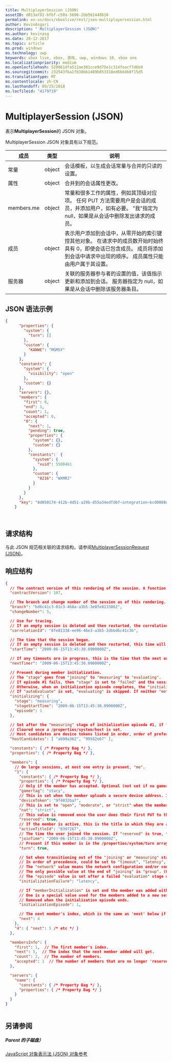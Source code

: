 ```yaml
---
title: MultiplayerSession (JSON)
assetID: d013af81-bfbf-c50a-5696-2bb561448616
permalink: en-us/docs/xboxlive/rest/json-multiplayersession.html
author: KevinAsgari
description: " MultiplayerSession (JSON)"
ms.author: kevinasg
ms.date: 20-12-2017
ms.topic: article
ms.prod: windows
ms.technology: uwp
keywords: xbox live, xbox, 游戏, uwp, windows 10, xbox one
ms.localizationpriority: medium
ms.openlocfilehash: 520861dfa512ae301cce9d75e1c314feacf7d6b9
ms.sourcegitcommit: 232543fba1fb30bb1489b053310ed6bd4b8f15d5
ms.translationtype: MT
ms.contentlocale: zh-CN
ms.lasthandoff: 09/25/2018
ms.locfileid: "4179719"
---
```

# <a name="multiplayersession-json"></a>MultiplayerSession (JSON)
表示**MultiplayerSession**的 JSON 对象。 
<a id="ID4EQ"></a>

  
 
MultiplayerSession JSON 对象具有以下规范。
 
| 成员| 类型| 说明| 
| --- | --- | --- | 
| 常量| object| 会话模板，以生成会话常量与合并的只读的设置。 | 
| 属性 | object | 合并到的会话属性更改。| 
| members.me | object| 常量和很多工作的属性，例如其顶级对应项。 任何 PUT 方法需要用户是会话的成员，并添加用户，如有必要。 "我"指定为 null，如果是从会话中删除发出请求的成员。 | 
| 成员 | object| 表示用户添加到会话中，从零开始的索引键控其他对象。 在请求中的成员数开始时始终具有 0，即使会话已包含成员。 成员将添加到会话中请求中出现的顺序。 成员属性只能由用户属于其设置。 | 
| 服务器 | object| 关联的服务器参与者的设置的值，该值指示更新和添加到会话。 服务器指定为 null，如果是从会话中删除该服务器条目。 | 
  
<a id="ID4EZ"></a>

 
## <a name="sample-json-syntax"></a>JSON 语法示例
 

```json
{
      "properties": {
        "system": {
          "turn": []
        },
        "custom": {
          "KANWE": "MGMSY"
        }
      },
      "constants": {
        "system": {
          "visibility": "open"
        },
        "custom": {}
      },
      "servers": {},
      "members": {
        "first": 0,
        "end": 1,
        "count": 1,
        "accepted": 0,
        "0": {
          "next": 1,
          "pending": true,
          "properties": {
            "system": {},
            "custom": {}
          },
          "constants":  {
            "system": {
              "xuid": 5500461
            },
            "custom": {
              "8216": "WXMRJ"
            }
          }
        }
      },
      "key": "8d050174-412b-4d51-a29b-d55a34edfdb7~integration~bcd0088d76a94c60be4b75f139243a1f"
    }
  
    
```

  
<a id="ID4EHB"></a>

 
## <a name="request-structure"></a>请求结构
与此 JSON 规范相关联的请求结构，请参阅[MultiplayerSessionRequest (JSON)](json-multiplayersessionrequest.md)。  
<a id="ID4EPB"></a>

 
## <a name="response-structure"></a>响应结构
 

```json
{
  // The contract version of this rendering of the session. A function of the contract version of the request and constants/system/version.
  "contractVersion": 107,

  // The branch and change number of the session as of this rendering.
  "branch": "bd6c41c3-01c3-468a-a3b5-3e0fe8133862",
  "changeNumber": 5,

  // Use for tracing.
  // If an empty session is deleted and then restarted, the correlation ID will remain the same.
  "correlationId": "0fe81338-ee96-46e3-a3b5-2dbbd6c41c3b",

  // The time that the session began.
  // If an empty session is deleted and then restarted, this time will be the time of the restart.
  "startTime": "2009-06-15T13:45:30.0900000Z",

  // If any timeouts are in progress, this is the time that the next one will fire.
  "nextTimer": "2009-06-15T13:45:30.0900000Z",

  // Present during member initialization.
  // The "stage" goes from "joining" to "measuring" to "evaluating".
  // If episode #1 fails, then "stage" is set to "failed" and the session cannot be initialized.
  // Otherwise, when an initialization episode completes, the "initializing" object is removed.
  // If "autoEvaluate" is set, "evaluating" is skipped. If neither "metrics" nor "measurementServerAddresses" is set, "measuring" is skipped.
  "initializing": {
    "stage": "measuring",
    "stageStartTime": "2009-06-15T13:45:30.0900000Z",
    "episode": 1
  },

  // Set after the "measuring" stage of initialization episode #1, if "peerToHostRequirements" is set and no /properties/system/host is set.
  // Cleared once a /properties/system/host is set.
  // Host candidates are device tokens listed in order, order of preference.
  "hostCandidates": [ "ab90a362", "99582e67" ],

  "constants": { /* Property Bag */ },
  "properties": { /* Property Bag */ },

  "members": {
    // On large sessions, at most one entry is present, "me".
    "1": {
      "constants": { /* Property Bag */ },
      "properties": { /* Property Bag */ },
      // Only if the member has accepted. Optional (not set if no gamertag claim was found).
      "gamertag": "stacy",
      // This is set when the member uploads a secure device address. It's a case-insensitive string that can be used for equality comparisons.
      "deviceToken": "9f4032ba7",
      // This is set to "open", "moderate", or "strict" when the member uploads a V1.x secure device address.
      "nat": "strict",
      // This value is removed once the user does their first PUT to the session.
      "reserved": true,
      // If the member is active, this is the title in which they are active, in decimal.
      "activeTitleId": "8397267",
      // The time the user joined the session. If "reserved" is true, the time the reservation was made.
      "joinTime": "2009-06-15T13:45:30.0900000Z",
      // Present if this member is in the /properties/system/turn array, otherwise not.
      "turn": true,

      // Set when transitioning out of the "joining" or "measuring" stage if this member doesn't pass.
      // In order of precedence, could be set to "timeout", "latency", "bandwidthdown", "bandwidthup", "network", "group", or "episode".
      // The "network" value means the network configuration and/or conditions (such as conflicting NAT) prevented the QoS metrics from being measured.
      // The only possible value at the end of "joining" is "group". (On timeout from "joining", the reservation is removed.)
      // The "episode" value is set after a failed "evaluation" stage on all members of the initialization episode that didn't fail during "joining" or "measuring".
      "initializationFailure": "latency",

      // If "memberInitialization" is set and the member was added with "initialize": true, this is set to the initialization episode that the member will participate in.
      // One is a special value used for the members added to a new session at create time.
      // Removed when the initialization episode ends.
      "initializationEpisode": 1,

      // The next member's index, which is the same as 'next' below if there's no more.
      "next": 4
    },
    "4": { "next": 5 /* etc */ }
  },

  "membersInfo": {
    "first": 1,  // The first member's index.
    "next": 5,  // The index that the next member added will get.
    "count": 2,  // The number of members.
    "accepted": 1  // The number of members that are no longer 'reserved'.
  },

  "servers": {
    "name": {
      "constants": { /* Property Bag */ },
      "properties": { /* Property Bag */ }
    }
  }
}
    
```

  
<a id="ID4EWB"></a>

 
## <a name="see-also"></a>另请参阅
 
<a id="ID4EYB"></a>

 
##### <a name="parent"></a>Parent 的子磁盘） 

[JavaScript 对象表示法 (JSON) 对象参考](atoc-xboxlivews-reference-json.md)

   